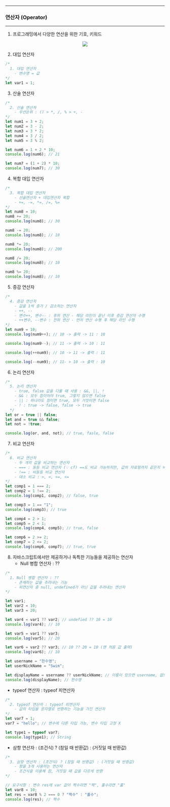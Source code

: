 -----
### 연산자 (Operator)
-----
1. 프로그래밍에서 다양한 연산을 위한 기호, 키워드
<div align="center">
<img src="https://github.com/user-attachments/assets/c0f2a9ef-bb3d-41a9-8cdd-0d9ed44cc8ec">
</div>

2. 대입 연산자
```js
/*
  1. 대입 연산자
    - 변수명 = 값
*/
let var1 = 1;
```

3. 산술 연산자
```js
/*
  2. 산술 연산자
    - 우선순위 : () > *, /, % > +, -
*/
let num1 = 3 + 2;
let num2 = 3 - 2;
let num3 = 3 * 2;
let num4 = 3 / 2;
let num5 = 3 % 2;

let num6 = 1 + 2 * 10;
console.log(num6); // 21

let num7 = (1 + 2) * 10;
console.log(num7); // 30
```

4. 복합 대입 연산자
```js
/*
  3. 복합 대입 연산자
    - 산술연산자 + 대입연산자 복합
    - +=, -=, *=, /=, %=
*/
let num8 = 10;
num8 += 20;
console.log(num8); // 30

num8 -= 20;
console.log(num8); // 10

num8 *= 20;
console.log(num8); // 200

num8 /= 20;
console.log(num8); // 10

num8 %= 20;
console.log(num8); // 10
```

5. 증감 연산자
```js
/*
  4. 증감 연산자
    - 값을 1씩 증가 / 감소하는 연산자
    - ++, --
    - 변수++, 변수-- : 후위 연산 - 해당 라인이 끝난 이후 증감 연산자 수행
    - ++변수, --변수 : 전위 연산 - 먼저 연산 수행 후 해당 라인 수행
*/
let num9 = 10;
console.log(num9++); // 10 -> 출력 -> 11 : 10

console.log(num9--); // 11 -> 출력 -> 10 : 11

console.log(++num9); // 10 -> 11 -> 출력 : 11

console.log(--num9); // 11- > 10 -> 출력 : 10
```

6. 논리 연산자
```js
/*
  5. 논리 연산자
    - true, false 값을 다룰 때 사용 : &&, ||, !
    - && : 모두 참이어야 true, 그렇지 않으면 false
    - || : 하나라도 참이면 true, 모두 거짓이면 false
    - ! : true -> false, false -> true
  */
let or = true || false;
let and = true && false;
let not = !true;

console.log(or, and, not); // true, fasle, false
```

7. 비교 연산자
```js
/*
  6. 비교 연산자
    - 두 개의 값을 비교하는 연산자
    - === : 동등 비교 연산자 (💡 cf) ==도 비교 가능하지만, 값의 자료형까지 같은지 비교가 되지 않음)
    - !== : 비동등 비교 연산자
    - 대소 비교 : >, <, >=, <=
*/
let comp1 = 1 === 2;
let comp2 = 1 !== 2;
console.log(comp1, comp2); // false, true

let comp3 = 1 == "1";
console.log(comp3); // true

let comp4 = 2 > 1;
let comp5 = 2 < 1; 
console.log(comp4, comp5); // true, false

let comp6 = 2 >= 2;
let comp7 = 2 <= 2;
console.log(comp6, comp7); // true, true
```

8. 자바스크립트에서만 제공하거나 독특한 기능들을 제공하는 연산자
   - Null 병합 연산자 : ??
```js
/*
  1. Null 병합 연산자 : ??
    - 존재하는 값을 추려내는 기능 
    - 피연산자 중 null, undefined가 아닌 값을 추려내는 연산자
*/

let var1;
let var2 = 10;
let var3 = 20;

let var4 = var1 ?? var2; // undefied ?? 10 = 10
console.log(var4); // 10

let var5 = var1 ?? var3;
console.log(var5); // 20

let var6 = var2 ?? var3; // 10 ?? 20 = 10 (맨 처음 값 출력)
console.log(var6); // 10

let username = "한수영";
let userNickName = "Swim";

let displayName = username ?? userNickName; // 이름이 있으면 username, 없으면 userNickName
console.log(displayName); // 한수영
```

  - typeof 연산자 : typeof 피연산자
```js
/*
  2. typeof 연산자 : typeof 피연산자
    - 값의 타입을 문자열로 반환하는 기능을 가진 연산자
*/
let var7 = 1;
var7 = "hello"; // 변수에 다른 타입 가능, 변수 타입 고정 X

let type1 = typeof var7;
console.log(type1); // String
```

  - 삼항 연산자 : (조건식) ? (참일 때 반환값) : (거짓일 때 반환값)
```js
/*
  3. 삼항 연산자 : (조건식) ? (참일 때 반환값) : (거짓일 때 반환값)
    - 항을 3개 사용하는 연산자
    - 조건식을 이용해 참, 거짓일 때 값을 다르게 반환
*/

// 요구사항 : 변수 res에 var 값이 짝수라면 "짝", 홀수라면 "홀"
let var8 = 10;
let res = var8 % 2 === 0 ? "짝수" : "홀수";
console.log(res); // 짝수
```

